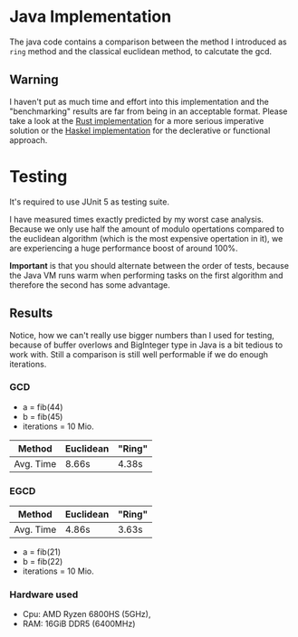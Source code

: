 # Java Implementation

The java code contains a comparison
between the method I introduced
as `ring` method and the classical euclidean method,
to calcutate the gcd.

## Warning
I haven't put as much time and effort into this
implementation and the "benchmarking" results are
far from being in an acceptable format. Please
take a look at the [Rust implementation](https://github.com/two-horned/ring/tree/main/Rust/ring)
for a more serious imperative solution or
the [Haskel implementation](https://github.com/two-horned/ring/tree/main/Haskell/Ring)
for the declerative or functional approach.

# Testing
It's required to use JUnit 5 as testing suite.

I have measured times exactly predicted by
my worst case analysis. Because we only use half
the amount of modulo opertations compared to 
the euclidean algorithm (which is the most expensive
opertation in it), we are experiencing a huge performance boost
of around 100%.

**Important** is that you should alternate between the order of tests,
because the Java VM runs warm when performing tasks on the first
algorithm and therefore the second has some advantage.

## Results
Notice, how we can't really use bigger numbers than I used for testing,
because of buffer overlows and BigInteger type in Java is a bit 
tedious to work with. Still a comparison is still well performable
if we do enough iterations.

### GCD
- a = fib(44)
- b = fib(45)
- iterations = 10 Mio.

Method | Euclidean | "Ring"
--- | --- | ---
Avg. Time | 8.66s | 4.38s

### EGCD
Method | Euclidean | "Ring"
--- | --- | ---
Avg. Time | 4.86s | 3.63s

- a = fib(21)
- b = fib(22)
- iterations = 10 Mio.

### Hardware used
- Cpu: AMD Ryzen 6800HS (5GHz),
- RAM: 16GiB DDR5 (6400MHz)
